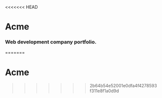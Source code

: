 <<<<<<< HEAD
# Acme
### Web development company portfolio.
=======
# Acme
>>>>>>> 2b64b54e52001e0dfa4f4278593f311e8f1a0d9d

